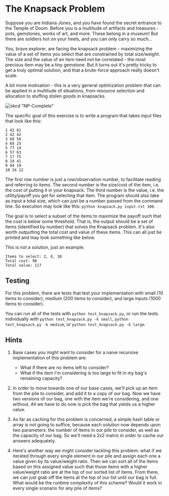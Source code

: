 # The Knapsack Problem

Suppose you are Indiana Jones, and you have found the secret entrance to the Temple of Doom.
Before you is a multitude of artifacts and treasures - pots, gemstones, works of art, and more.
These belong in a museum!
But there are soldiers hot on your heels, and you can only carry so much...

You, brave explorer, are facing the knapsack problem - maximizing the value of a set of items you select that are constrained by total size/weight.
The size and the value of an item need not be correlated - the most precious item may be a tiny gemstone.
But it turns out it's pretty tricky to get a truly optimal solution, and that a brute-force approach really doesn't scale.

A bit more motivation - this is a very general optimization problem that can be applied in a multitude of situations, from resource selection and allocation to stuffing stolen goods in knapsacks.

![xkcd "NP-Complete"](https://imgs.xkcd.com/comics/np_complete.png "General solutions get you a 50% tip.")

The specific goal of this exercise is to write a program that takes input files that look like this:

```text
1 42 81
2 42 42
3 68 56
4 68 25
5 77 14
6 57 63
7 17 75
8 19 41
9 94 19
10 34 12
```

The first row number is just a row/observation number, to facilitate reading and referring to items.
The second number is the size/cost of the item, i.e. the cost of putting it in your knapsack.
The third number is the value, i.e. the utility/payoff you get for selecting that item.
The program should also take as input a total size, which can just be a number passed from the command line.
So execution may look like this: `python knapsack.py input.txt 100`.

The goal is to select a subset of the items to maximize the payoff such that the cost is below some threshold.
That is, the output should be a set of items (identified by number) that solves the Knapsack problem.
It's also worth outputting the total cost and value of these items.
This can all just be printed and may look something like below.

This is *not* a solution, just an example:

```text
Items to select: 2, 8, 10
Total cost: 98
Total value: 117
```

## Testing

For this problem, there are tests that test your implementation with small (10 items to consider), medium (200 items to consider), and large inputs (1000 items to consider).

You can run all of the tests with `python test_knapsack.py`, or run the tests individually with `python test_knapsack.py -k small`, `python test_knapsack.py -k medium`, or `python test_knapsack.py -k large`.

## Hints

1.  Base cases you might want to consider for a naive recursive implementation of this problem are:

    *   What if there are no items left to consider?
    *   What if the item I'm considering is too large to fit in my bag's remaining capacity?

2.  In order to move towards one of our base cases, we'll pick up an item from the pile to consider, and add it to a copy of our bag.
    Now we have two versions of our bag, one with the item we're considering, and one without.
    All we have to do now is pick the bag that yields us a higher value.

3.  As far as caching for this problem is concerned, a simple hash table or array is not going to suffice, because each solution now depends upon two parameters: the number of items in our pile to consider, as well as the capacity of our bag.
    So we'll need a 2x2 matrix in order to cache our answers adequately.

4.  Here's another way we might consider tackling this problem: what if we iterated through every single element in our pile and assign each one a value given by its value/weight ratio.
    Then we can sort all of the items based on this assigned value such that those items with a higher value/weight ratio are at the top of our sorted list of items.
    From there, we can just grab off the items at the top of our list until our bag is full.
    What would be the runtime complexity of this scheme?
    Would it work in every single scenario for any pile of items?
